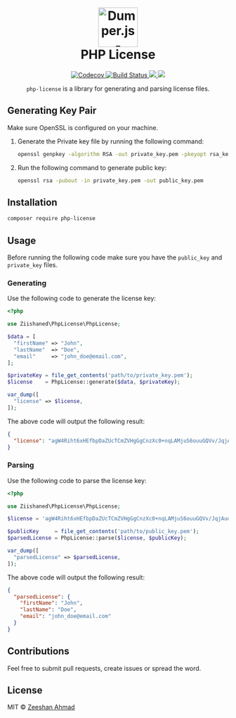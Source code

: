 <h1 align="center">
	<img height="90" src="https://image.flaticon.com/icons/svg/21/21226.svg" alt="Dumper.js - Dumps information about a variable" />
	<br> PHP License
</h1>
<p align="center">
  <a href="https://codecov.io/gh/ziishaned/php-license">
    <img src="https://img.shields.io/codecov/c/github/ziishaned/php-license.svg?style=flat" alt="Codecov" />
  </a>
  <a href="https://travis-ci.org/ziishaned/php-license">
    <img src="https://api.travis-ci.com/ziishaned/php-license.svg?branch=master" alt="Build Status" />
  </a>
  <a href="https://twitter.com/home?status=PHP%20License%20by%20%40ziishaned%20http%3A//github.com/ziishaned/php-license">
    <img src="https://img.shields.io/badge/twitter-tweet-blue.svg?style=flat-square"/>
  </a>
  <a href="https://twitter.com/ziishaned">
    <img src="https://img.shields.io/badge/feedback-@ziishaned-blue.svg?style=flat-square" />
  </a>
</p>

<p align="center"><code>php-license</code> is a library for generating and parsing license files.</p>

## Generating Key Pair

Make sure OpenSSL is configured on your machine.

1. Generate the Private key file by running the following command:
   ```bash
   openssl genpkey -algorithm RSA -out private_key.pem -pkeyopt rsa_keygen_bits:2048
   ```

2. Run the following command to generate public key:
   ```bash
   openssl rsa -pubout -in private_key.pem -out public_key.pem
   ```

## Installation

```bash
composer require php-license
```

## Usage

Before running the following code make sure you have the `public_key` and `private_key` files.

### Generating

Use the following code to generate the license key:

```php
<?php

use Ziishaned\PhpLicense\PhpLicense;

$data = [
  "firstName" => "John",
  "lastName"  => "Doe",
  "email"     => "john_doe@email.com",
];

$privateKey = file_get_contents('path/to/private_key.pem');
$license    = PhpLicense::generate($data, $privateKey);

var_dump([
  "license" => $license,
]);
```

The above code will output the following result:

```json
{
  "license": "agW4Riht6xHEfbpDaZUcTCmZVHgGgCnzXc0+nqLAMjuS6ouuGQVv/JqjAuo89tUgTu3F7Q+WProPcNm1aXdavxj3xOxTJ3e2w0NSS09sBZONxG9MzzofqvYPCnu/I1WMLgaRXiiNJcz5WtqFLFSdTgehqU5VLO+eDhfWUeZ0EJlCtCLPu19hP56/+24+/tmnh4ySLc9tV+YGLYtpmt7Gyf+h3sbMO0SJMwe+XSuuTcUsIUDg3AQUlj7c4ctwhkdYkRyyjj27U09CgpWWgU5b3sXSqZ3DFdTNaP8sIVH3Y39b7/o+Gx7WIHzngCnczK58L81LTVwnkyzSBqKUT5oq4A=="
}
```

### Parsing

Use the following code to parse the license key:

```php
<?php

use Ziishaned\PhpLicense\PhpLicense;

$license = 'agW4Riht6xHEfbpDaZUcTCmZVHgGgCnzXc0+nqLAMjuS6ouuGQVv/JqjAuo89tUgTu3F7Q+WProPcNm1aXdavxj3xOxTJ3e2w0NSS09sBZONxG9MzzofqvYPCnu/I1WMLgaRXiiNJcz5WtqFLFSdTgehqU5VLO+eDhfWUeZ0EJlCtCLPu19hP56/+24+/tmnh4ySLc9tV+YGLYtpmt7Gyf+h3sbMO0SJMwe+XSuuTcUsIUDg3AQUlj7c4ctwhkdYkRyyjj27U09CgpWWgU5b3sXSqZ3DFdTNaP8sIVH3Y39b7/o+Gx7WIHzngCnczK58L81LTVwnkyzSBqKUT5oq4A==';

$publicKey     = file_get_contents('path/to/public_key.pem');
$parsedLicense = PhpLicense::parse($license, $publicKey);

var_dump([
  "parsedLicense" => $parsedLicense,
]);
```

The above code will output the following result:

```json
{
  "parsedLicense": {
    "firstName": "John",
    "lastName": "Doe",
    "email": "john_doe@email.com"
  }
}
```

## Contributions

Feel free to submit pull requests, create issues or spread the word.

## License

MIT &copy; [Zeeshan Ahmad](https://twitter.com/ziishaned)
